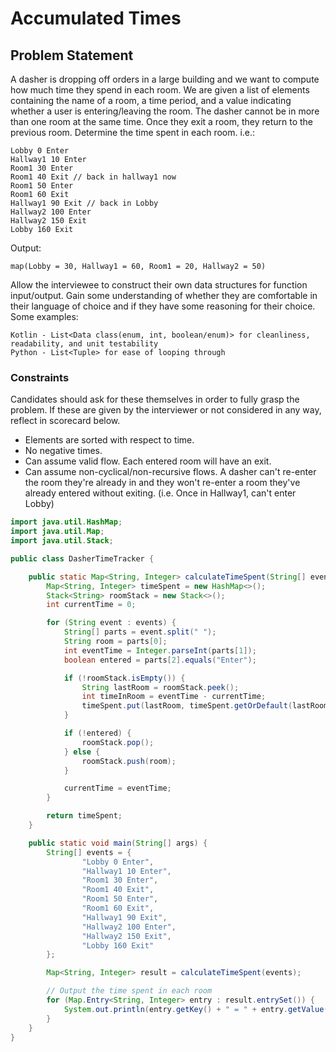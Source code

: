 # Accumulated Times

## Problem Statement

A dasher is dropping off orders in a large building and we want to
 compute how much time they spend in each room. We are given a list of elements containing the name of a room, a time period, and a value
indicating whether a user is entering/leaving the room. The dasher cannot be in more than one room
at the same time. Once they exit a room, they return to the previous room. Determine the time spent in each room.
i.e.: 
```
Lobby 0 Enter
Hallway1 10 Enter
Room1 30 Enter
Room1 40 Exit // back in hallway1 now
Room1 50 Enter
Room1 60 Exit
Hallway1 90 Exit // back in Lobby
Hallway2 100 Enter
Hallway2 150 Exit
Lobby 160 Exit
```

Output:
```
map(Lobby = 30, Hallway1 = 60, Room1 = 20, Hallway2 = 50)
```

Allow the interviewee to construct their own data structures for function input/output.
Gain some understanding of whether they are comfortable in their language of choice and if they have
some reasoning for their choice.
Some examples:
```
Kotlin - List<Data class(enum, int, boolean/enum)> for cleanliness, readability, and unit testability
Python - List<Tuple> for ease of looping through
```

### Constraints

Candidates should ask for these themselves in order to fully grasp the problem.
If these are given by the interviewer or not considered in any way, reflect in scorecard below.

- Elements are sorted with respect to time.
- No negative times.
- Can assume valid flow. Each entered room will have an exit.
- Can assume non-cyclical/non-recursive flows. A dasher can't re-enter the room 
they're already in and they won't re-enter a room they've already entered without exiting. (i.e. Once in Hallway1, can't enter Lobby)






```java
import java.util.HashMap;
import java.util.Map;
import java.util.Stack;

public class DasherTimeTracker {

    public static Map<String, Integer> calculateTimeSpent(String[] events) {
        Map<String, Integer> timeSpent = new HashMap<>();
        Stack<String> roomStack = new Stack<>();
        int currentTime = 0;

        for (String event : events) {
            String[] parts = event.split(" ");
            String room = parts[0];
            int eventTime = Integer.parseInt(parts[1]);
            boolean entered = parts[2].equals("Enter");

            if (!roomStack.isEmpty()) {
                String lastRoom = roomStack.peek();
                int timeInRoom = eventTime - currentTime;
                timeSpent.put(lastRoom, timeSpent.getOrDefault(lastRoom, 0) + timeInRoom);
            }

            if (!entered) {
                roomStack.pop();
            } else {
                roomStack.push(room);
            }

            currentTime = eventTime;
        }

        return timeSpent;
    }

    public static void main(String[] args) {
        String[] events = {
                "Lobby 0 Enter",
                "Hallway1 10 Enter",
                "Room1 30 Enter",
                "Room1 40 Exit",
                "Room1 50 Enter",
                "Room1 60 Exit",
                "Hallway1 90 Exit",
                "Hallway2 100 Enter",
                "Hallway2 150 Exit",
                "Lobby 160 Exit"
        };

        Map<String, Integer> result = calculateTimeSpent(events);

        // Output the time spent in each room
        for (Map.Entry<String, Integer> entry : result.entrySet()) {
            System.out.println(entry.getKey() + " = " + entry.getValue());
        }
    }
}
